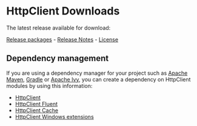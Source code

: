 <!--
    Licensed to the Apache Software Foundation (ASF) under one
    or more contributor license agreements.  See the NOTICE file
    distributed with this work for additional information
    regarding copyright ownership.  The ASF licenses this file
    to you under the Apache License, Version 2.0 (the
    "License"); you may not use this file except in compliance
    with the License.  You may obtain a copy of the License at
    
      http://www.apache.org/licenses/LICENSE-2.0
    
    Unless required by applicable law or agreed to in writing,
    software distributed under the License is distributed on an
    "AS IS" BASIS, WITHOUT WARRANTIES OR CONDITIONS OF ANY
    KIND, either express or implied.  See the License for the
    specific language governing permissions and limitations
    under the License.
-->

HttpClient Downloads
====================

The latest release available for download:

[Release packages](https://hc.apache.org/downloads.cgi) -
[Release Notes](https://www.apache.org/dist/httpcomponents/httpclient/RELEASE_NOTES-5.3.x.txt) -
[License](https://www.apache.org/licenses/LICENSE-2.0.html)

Dependency management
---------------------

If you are using a dependency manager for your project such as [Apache Maven](https://maven.apache.org),
[Gradle](https://gradle.org/) or [Apache Ivy](https://ant.apache.org/projects/ivy.html), you can create a dependency on
HttpClient modules by using this information:

- [HttpClient](https://search.maven.org/artifact/org.apache.httpcomponents.client5/httpclient5)
- [HttpClient Fluent](https://search.maven.org/artifact/org.apache.httpcomponents.client5/httpclient5-fluent)
- [HttpClient Cache](https://search.maven.org/artifact/org.apache.httpcomponents.client5/httpclient5-cache)
- [HttpClient Windows extensions](https://search.maven.org/artifact/org.apache.httpcomponents.client5/httpclient5-win)
